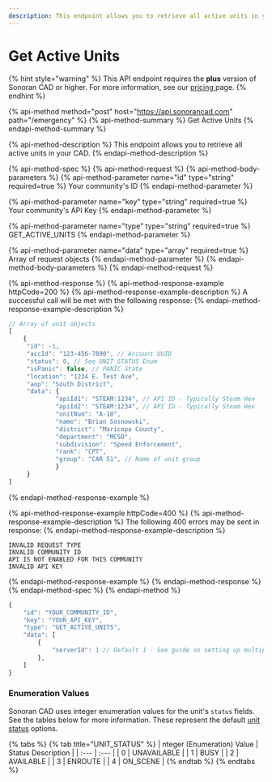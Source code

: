 ```yaml
---
description: This endpoint allows you to retrieve all active units in your CAD.
---
```


# Get Active Units

{% hint style="warning" %}
This API endpoint requires the **plus** version of Sonoran CAD or higher. For more information, see our [pricing ](../../../../pricing/faq/)page.
{% endhint %}

{% api-method method="post" host="https://api.sonorancad.com" path="/emergency" %}
{% api-method-summary %}
Get Active Units
{% endapi-method-summary %}

{% api-method-description %}
This endpoint allows you to retrieve all active units in your CAD.
{% endapi-method-description %}

{% api-method-spec %}
{% api-method-request %}
{% api-method-body-parameters %}
{% api-method-parameter name="id" type="string" required=true %}
Your community's ID
{% endapi-method-parameter %}

{% api-method-parameter name="key" type="string" required=true %}
Your community's API Key
{% endapi-method-parameter %}

{% api-method-parameter name="type" type="string" required=true %}
GET\_ACTIVE\_UNITS
{% endapi-method-parameter %}

{% api-method-parameter name="data" type="array" required=true %}
Array of request objects
{% endapi-method-parameter %}
{% endapi-method-body-parameters %}
{% endapi-method-request %}

{% api-method-response %}
{% api-method-response-example httpCode=200 %}
{% api-method-response-example-description %}
A successful call will be met with the following response:
{% endapi-method-response-example-description %}

```javascript
// Array of unit objects
[
    {
     "id": -1,
     "accId": "123-456-7890", // Account UUID
     "status": 0, // See UNIT_STATUS Enum
     "isPanic": false, // PANIC State
     "location": "1234 E. Test Ave",
     "aop": "South District",
     "data": {
             "apiId1": "STEAM:1234", // API ID - Typically Steam Hex
             "apiId2": "STEAM:1234", // API ID - Typically Steam Hex
             "unitNum": "A-10",
             "name": "Brian Sosnowski",
             "district": "Maricopa County",
             "department": "MCSO",
             "subdivision": "Speed Enforcement",
             "rank": "CPT",
             "group": "CAR 51", // Name of unit group
             }
     }
]
```
{% endapi-method-response-example %}

{% api-method-response-example httpCode=400 %}
{% api-method-response-example-description %}
The following 400 errors may be sent in response:
{% endapi-method-response-example-description %}

```http
INVALID REQUEST TYPE
INVALID COMMUNITY ID
API IS NOT ENABLED FOR THIS COMMUNITY
INVALID API KEY
```
{% endapi-method-response-example %}
{% endapi-method-response %}
{% endapi-method-spec %}
{% endapi-method %}

```javascript
{
    "id": "YOUR_COMMUNITY_ID",
    "key": "YOUR_API_KEY",
    "type": "GET_ACTIVE_UNITS",
    "data": [
        {
            "serverId": 1 // Default 1 - See guide on setting up multiple servers
        },
    ]
}
```



### Enumeration Values

Sonoran CAD uses integer enumeration values for the unit's `status` fields. See the tables below for more information. These represent the default [unit status](../../../../tutorials/customization/unit-status-codes.md) options.

{% tabs %}
{% tab title="UNIT\_STATUS" %}
| nteger \(Enumeration\) Value | Status Description |
| :--- | :--- |
| 0 | UNAVAILABLE |
| 1 | BUSY |
| 2 | AVAILABLE |
| 3 | ENROUTE |
| 4 | ON\_SCENE |
{% endtab %}
{% endtabs %}

